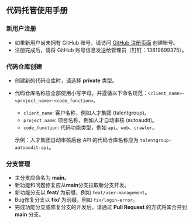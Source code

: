 ## 代码托管使用手册


### 新用户注册
- 如果新用户尚未拥有 GitHub 账号，请访问 [GitHub 注册页面](https://github.com/signup) 创建账号。
- 注册完成后，请将 GitHub 账号信息发送给管理员（钉钉：13819899375）。

### 代码仓库创建
- 创建新的代码仓库时，请选择 **private** 类型。
- 代码仓库名称应全部使用小写字母，并遵循以下命名规范：`<client_name>-<project_name>-<code_function>`。
    - `client_name`: 客户名称，例如人才集团 (talentgroup)。
    - `project_name`: 项目名称，例如人才自动审核 (autoaudit)。
    - `code_function`: 代码功能类型，例如 `api`、`web`、`crawler`。

    示例：人才集团自动审核后台 API 的代码仓库名称应为 `talentgroup-autoaudit-api`。

### 分支管理
- 主分支应命名为 **main**。
- 新功能和问题修复应从**main**分支拉取新分支开发。
- 新功能分支以 **feat/** 为前缀，例如 `feat/user-management`。
- Bug修复分支以 **fix/** 为前缀，例如 `fix/login-error`。
- 完成功能分支或修复分支的开发后，请通过 **Pull Request** 的方式将其合并到 **main** 分支。


